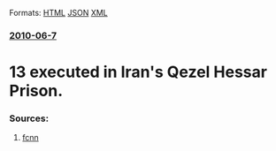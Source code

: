 
Formats: [HTML](/news/2010/06/7/13-executed-in-iran-s-qezel-hessar-prison.html)  [JSON](/news/2010/06/7/13-executed-in-iran-s-qezel-hessar-prison.json)  [XML](/news/2010/06/7/13-executed-in-iran-s-qezel-hessar-prison.xml)  

### [2010-06-7](/news/2010/06/7/index.md)

##### 
# 13 executed in Iran's Qezel Hessar Prison. 




### Sources:

1. [fcnn](http://www.fcnn.com/index.php?option=com_content&view=article&id=1561:13-executed-in-irans-qezel-hessar-prison&catid=112:inside-iran&Itemid=592)
